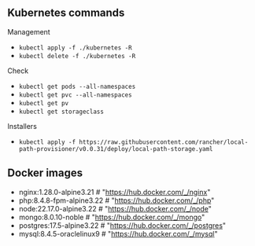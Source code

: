 ## Kubernetes commands

Management

- `kubectl apply -f ./kubernetes -R`
- `kubectl delete -f ./kubernetes -R`

Check

- `kubectl get pods --all-namespaces`
- `kubectl get pvc --all-namespaces`
- `kubectl get pv`
- `kubectl get storageclass`

Installers

- `kubectl apply -f https://raw.githubusercontent.com/rancher/local-path-provisioner/v0.0.31/deploy/local-path-storage.yaml`

## Docker images

- nginx:1.28.0-alpine3.21 # "https://hub.docker.com/_/nginx"
- php:8.4.8-fpm-alpine3.22 # "https://hub.docker.com/_/php"
- node:22.17.0-alpine3.22 # "https://hub.docker.com/_/node"
- mongo:8.0.10-noble # "https://hub.docker.com/_/mongo"
- postgres:17.5-alpine3.22 # "https://hub.docker.com/_/postgres"
- mysql:8.4.5-oraclelinux9 # "https://hub.docker.com/_/mysql"
